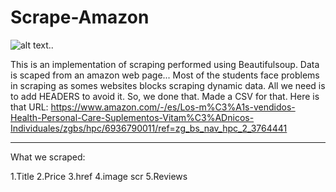 # Scrape-Amazon
![alt text](https://github.com/atisamhaq123/Scrape-Amazon/blob/main/Capture.PNG)..

This is an implementation of scraping performed using Beautifulsoup.
Data is scaped from an amazon web page...
Most of the students face problems in scraping as somes websites blocks scraping dynamic data. All we need is to add HEADERS to avoid it. 
So, we done that. Made a CSV for that.
Here is that URL:
https://www.amazon.com/-/es/Los-m%C3%A1s-vendidos-Health-Personal-Care-Suplementos-Vitam%C3%ADnicos-Individuales/zgbs/hpc/6936790011/ref=zg_bs_nav_hpc_2_3764441
*****************************************
What we scraped:

1.Title
2.Price
3.href
4.image scr
5.Reviews

